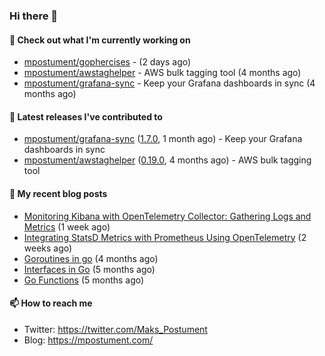 ### Hi there 👋

#### 👷 Check out what I'm currently working on

- [mpostument/gophercises](https://github.com/mpostument/gophercises) -  (2 days ago)
- [mpostument/awstaghelper](https://github.com/mpostument/awstaghelper) - AWS bulk tagging tool (4 months ago)
- [mpostument/grafana-sync](https://github.com/mpostument/grafana-sync) - Keep your Grafana dashboards in sync (4 months ago)

#### 🔭 Latest releases I've contributed to

- [mpostument/grafana-sync](https://github.com/mpostument/grafana-sync) ([1.7.0](https://github.com/mpostument/grafana-sync/releases/tag/1.7.0), 1 month ago) - Keep your Grafana dashboards in sync
- [mpostument/awstaghelper](https://github.com/mpostument/awstaghelper) ([0.19.0](https://github.com/mpostument/awstaghelper/releases/tag/0.19.0), 4 months ago) - AWS bulk tagging tool

#### 📜 My recent blog posts

- [Monitoring Kibana with OpenTelemetry Collector: Gathering Logs and Metrics](https://mpostument.com/posts/programming/observability/otel-kibana/) (1 week ago)
- [Integrating StatsD Metrics with Prometheus Using OpenTelemetry](https://mpostument.com/posts/programming/observability/otel-statsd/) (2 weeks ago)
- [Goroutines in go](https://mpostument.com/posts/programming/golang/basics/go-routines/) (4 months ago)
- [Interfaces in Go](https://mpostument.com/posts/programming/golang/basics/go-interfaces/) (5 months ago)
- [Go Functions](https://mpostument.com/posts/programming/golang/basics/go-functions/) (5 months ago)

#### 📫 How to reach me

- Twitter: https://twitter.com/Maks_Postument
- Blog: https://mpostument.com/
